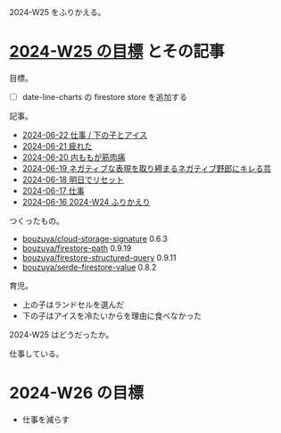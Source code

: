 2024-W25 をふりかえる。

# [2024-W25 の目標][2024-06-16] とその記事

目標。

- ☐ date-line-charts の firestore store を追加する

記事。

- [2024-06-22 仕事 / 下の子とアイス][2024-06-22]
- [2024-06-21 疲れた][2024-06-21]
- [2024-06-20 内ももが筋肉痛][2024-06-20]
- [2024-06-19 ネガティブな表現を取り締まるネガティブ野郎にキレる芸][2024-06-19]
- [2024-06-18 明日でリセット][2024-06-18]
- [2024-06-17 仕事][2024-06-17]
- [2024-06-16 2024-W24 ふりかえり][2024-06-16]

つくったもの。

- [bouzuya/cloud-storage-signature] 0.6.3
- [bouzuya/firestore-path] 0.9.19
- [bouzuya/firestore-structured-query] 0.9.11
- [bouzuya/serde-firestore-value] 0.8.2

育児。

- 上の子はランドセルを選んだ
- 下の子はアイスを冷たいからを理由に食べなかった

2024-W25 はどうだったか。

仕事している。

# 2024-W26 の目標

- 仕事を減らす

[2024-06-16]: https://blog.bouzuya.net/2024/06/16/
[2024-06-17]: https://blog.bouzuya.net/2024/06/17/
[2024-06-18]: https://blog.bouzuya.net/2024/06/18/
[2024-06-19]: https://blog.bouzuya.net/2024/06/19/
[2024-06-20]: https://blog.bouzuya.net/2024/06/20/
[2024-06-21]: https://blog.bouzuya.net/2024/06/21/
[2024-06-22]: https://blog.bouzuya.net/2024/06/22/
[bouzuya/cloud-storage-signature]: https://github.com/bouzuya/cloud-storage-signature
[bouzuya/firestore-path]: https://github.com/bouzuya/firestore-path
[bouzuya/firestore-structured-query]: https://github.com/bouzuya/firestore-structured-query
[bouzuya/serde-firestore-value]: https://github.com/bouzuya/serde-firestore-value
